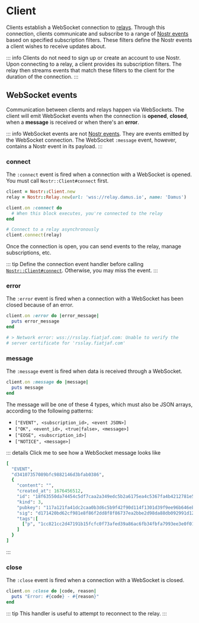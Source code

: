 # Client

Clients establish a WebSocket connection to [relays](../relays/connecting-to-a-relay). Through this connection, clients
communicate and subscribe to a range of [Nostr events](../events) based on specified subscription filters. These filters
define the Nostr events a client wishes to receive updates about.

::: info
Clients do not need to sign up or create an account to use Nostr. Upon connecting to a relay, a client provides
its subscription filters. The relay then streams events that match these filters to the client for the duration of the
connection.
:::

## WebSocket events

Communication between clients and relays happen via WebSockets. The client will emit WebSocket events when the
connection is __opened__, __closed__, when a __message__ is received or when there's an __error__.

::: info
WebSocket events are not [Nostr events](https://nostr.com/the-protocol/events). They are events emitted by the
WebSocket connection. The WebSocket `:message` event, however, contains a Nostr event in its payload.
:::

### connect

The `:connect` event is fired when a connection with a WebSocket is opened. You must call `Nostr::Client#connect` first.

```ruby
client = Nostr::Client.new
relay = Nostr::Relay.new(url: 'wss://relay.damus.io', name: 'Damus')

client.on :connect do
  # When this block executes, you're connected to the relay
end

# Connect to a relay asynchronously
client.connect(relay)
```

Once the connection is open, you can send events to the relay, manage subscriptions, etc.

::: tip
Define the connection event handler before calling
[`Nostr::Client#connect`](https://www.rubydoc.info/gems/nostr/Nostr/Client#connect-instance_method). Otherwise,
you may miss the event.
:::

### error

The `:error` event is fired when a connection with a WebSocket has been closed because of an error.

```ruby
client.on :error do |error_message|
  puts error_message
end

# > Network error: wss://rsslay.fiatjaf.com: Unable to verify the
# server certificate for 'rsslay.fiatjaf.com'
```

### message

The `:message` event is fired when data is received through a WebSocket.

```ruby
client.on :message do |message|
  puts message
end
```

The message will be one of these 4 types, which must also be JSON arrays, according to the following patterns:
- `["EVENT", <subscription_id>, <event JSON>]`
- `["OK", <event_id>, <true|false>, <message>]`
- `["EOSE", <subscription_id>]`
- `["NOTICE", <message>]`

::: details Click me to see how a WebSocket message looks like
```ruby
[
  "EVENT",
  "d34107357089bfc9882146d3bfab0386",
  {
    "content": "",
    "created_at": 1676456512,
    "id": "18f63550da74454c5df7caa2a349edc5b2a6175ea4c5367fa4b4212781e5b310",
    "kind": 3,
    "pubkey": "117a121fa41dc2caa0b3d6c5b9f42f90d114f1301d39f9ee96b646ebfee75e36",
    "sig": "d171420bd62cf981e8f86f2dd8f8f86737ea2bbe2d98da88db092991d125535860d982139a3c4be39886188613a9912ef380be017686a0a8b74231dc6e0b03cb",
    "tags":[
      ["p", "1cc821cc2d47191b15fcfc0f73afed39a86ac6fb34fbfa7993ee3e0f0186ef7c"]
    ]
  }
]
```
:::

### close

The `:close` event is fired when a connection with a WebSocket is closed.

```ruby
client.on :close do |code, reason|
  puts "Error: #{code} - #{reason}"
end
```

::: tip
This handler is useful to attempt to reconnect to the relay.
:::
